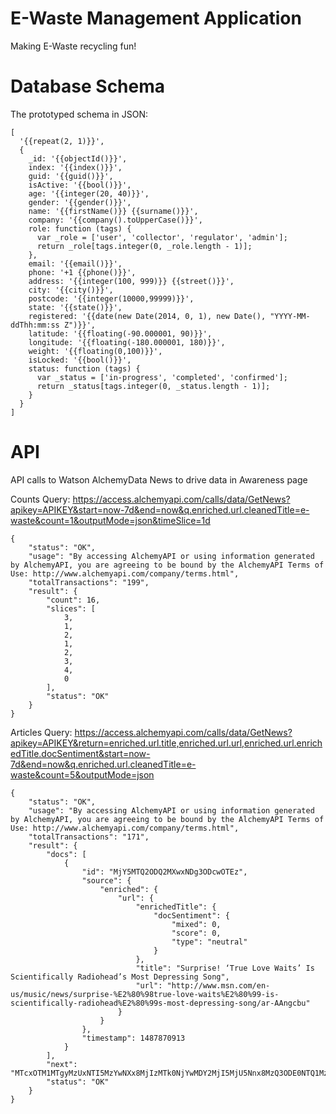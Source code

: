 # E-Waste Management Application

Making E-Waste recycling fun!

# Database Schema

The prototyped schema in JSON:

```
[
  '{{repeat(2, 1)}}',
  {
    _id: '{{objectId()}}',
    index: '{{index()}}',
    guid: '{{guid()}}',
    isActive: '{{bool()}}',
    age: '{{integer(20, 40)}}',
    gender: '{{gender()}}',
    name: '{{firstName()}} {{surname()}}',
    company: '{{company().toUpperCase()}}',
    role: function (tags) {
      var _role = ['user', 'collector', 'regulator', 'admin'];
      return _role[tags.integer(0, _role.length - 1)];
    },
    email: '{{email()}}',
    phone: '+1 {{phone()}}',
    address: '{{integer(100, 999)}} {{street()}}',
    city: '{{city()}}',
    postcode: '{{integer(10000,99999)}}',
    state: '{{state()}}',
    registered: '{{date(new Date(2014, 0, 1), new Date(), "YYYY-MM-ddThh:mm:ss Z")}}',
    latitude: '{{floating(-90.000001, 90)}}',
    longitude: '{{floating(-180.000001, 180)}}',
    weight: '{{floating(0,100)}}',
    isLocked: '{{bool()}}',
    status: function (tags) {
      var _status = ['in-progress', 'completed', 'confirmed'];
      return _status[tags.integer(0, _status.length - 1)];
    }
  }
]
```

# API

API calls to Watson AlchemyData News to drive data in Awareness page

Counts Query:
https://access.alchemyapi.com/calls/data/GetNews?apikey=APIKEY&start=now-7d&end=now&q.enriched.url.cleanedTitle=e-waste&count=1&outputMode=json&timeSlice=1d

```
{
    "status": "OK",
    "usage": "By accessing AlchemyAPI or using information generated by AlchemyAPI, you are agreeing to be bound by the AlchemyAPI Terms of Use: http://www.alchemyapi.com/company/terms.html",
    "totalTransactions": "199",
    "result": {
        "count": 16,
        "slices": [
            3,
            1,
            2,
            1,
            2,
            3,
            4,
            0
        ],
        "status": "OK"
    }
}
```

Articles Query:
https://access.alchemyapi.com/calls/data/GetNews?apikey=APIKEY&return=enriched.url.title,enriched.url.url,enriched.url.enrichedTitle.docSentiment&start=now-7d&end=now&q.enriched.url.cleanedTitle=e-waste&count=5&outputMode=json

```
{
    "status": "OK",
    "usage": "By accessing AlchemyAPI or using information generated by AlchemyAPI, you are agreeing to be bound by the AlchemyAPI Terms of Use: http://www.alchemyapi.com/company/terms.html",
    "totalTransactions": "171",
    "result": {
        "docs": [
            {
                "id": "MjY5MTQ2ODQ2MXwxNDg3ODcwOTEz",
                "source": {
                    "enriched": {
                        "url": {
                            "enrichedTitle": {
                                "docSentiment": {
                                    "mixed": 0,
                                    "score": 0,
                                    "type": "neutral"
                                }
                            },
                            "title": "Surprise! ‘True Love Waits’ Is Scientifically Radiohead’s Most Depressing Song",
                            "url": "http://www.msn.com/en-us/music/news/surprise-%E2%80%98true-love-waits%E2%80%99-is-scientifically-radiohead%E2%80%99s-most-depressing-song/ar-AAngcbu"
                        }
                    }
                },
                "timestamp": 1487870913
            }
        ],
        "next": "MTcxOTM1MTgyMzUxNTI5MzYwNXx8MjIzMTk0NjYwMDY2MjI5MjU5Nnx8MzQ3ODE0NTQ1MzMwMjkzNDYxMXx8ODc4ODQ3NDY0MTI4NTExNTI3Mnx8MTM0OTIxOTA0NzY3OTE2NzAxOTF8fDE0NTU1MzMwNTIwMDExOTAzNDU3fHwxNzI5NjgyMzk4OTY1ODY1NTU0N3xNalk1TVRRMk9EUTJNWHd4TkRnM09EY3dPVEV6",
        "status": "OK"
    }
}
```
